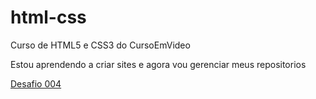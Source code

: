 # html-css
Curso de HTML5 e CSS3 do CursoEmVideo

Estou aprendendo a criar sites e agora vou gerenciar meus repositorios

<a href="https://cromaxil.github.io/html-css/desafios/ds004/index.html" target="_blank">Desafio 004</a>